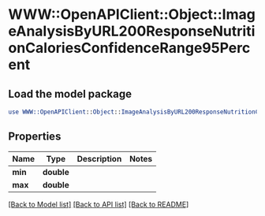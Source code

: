# WWW::OpenAPIClient::Object::ImageAnalysisByURL200ResponseNutritionCaloriesConfidenceRange95Percent

## Load the model package
```perl
use WWW::OpenAPIClient::Object::ImageAnalysisByURL200ResponseNutritionCaloriesConfidenceRange95Percent;
```

## Properties
Name | Type | Description | Notes
------------ | ------------- | ------------- | -------------
**min** | **double** |  | 
**max** | **double** |  | 

[[Back to Model list]](../README.md#documentation-for-models) [[Back to API list]](../README.md#documentation-for-api-endpoints) [[Back to README]](../README.md)


